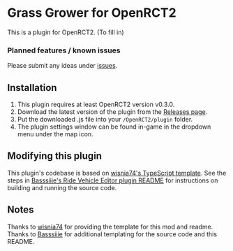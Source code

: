 # Grass Grower for OpenRCT2

This is a plugin for OpenRCT2. (To fill in)

### Planned features / known issues

Please submit any ideas under [issues](https://github.com/fidwell/OpenRct2-GrassGrower/issues).

## Installation

1. This plugin requires at least OpenRCT2 version v0.3.0.
2. Download the latest version of the plugin from the [Releases page](https://github.com/fidwell/OpenRct2-GrassGrower/releases).
3. Put the downloaded .js file into your `/OpenRCT2/plugin` folder.
4. The plugin settings window can be found in-game in the dropdown menu under the map icon.

## Modifying this plugin

This plugin's codebase is based on [wisnia74's TypeScript template](https://github.com/wisnia74/openrct2-typescript-mod-template). See the steps in [Basssiiie's Ride Vehicle Editor plugin README](https://github.com/Basssiiie/OpenRCT2-RideVehicleEditor#building-the-source-code) for instructions on building and running the source code.

## Notes

Thanks to [wisnia74](https://github.com/wisnia74/openrct2-typescript-mod-template) for providing the template for this mod and readme. Thanks to [Basssiiie](https://github.com/Basssiiie/OpenRCT2-RideVehicleEditor) for additional templating for the source code and this README.
